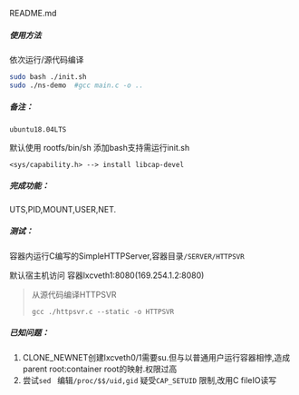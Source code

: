 README.md

##### 使用方法

依次运行/源代码编译

```bash
sudo bash ./init.sh
sudo ./ns-demo	#gcc main.c -o ..
```

##### 备注：

`ubuntu18.04LTS`

默认使用 rootfs/bin/sh  添加bash支持需运行init.sh

`<sys/capability.h> --> install libcap-devel`

##### 完成功能： 

UTS,PID,MOUNT,USER,NET.

##### 测试：

容器内运行C编写的SimpleHTTPServer,容器目录`/SERVER/HTTPSVR`

默认宿主机访问
容器lxcveth1:8080(169.254.1.2:8080)

> 从源代码编译HTTPSVR
> ```
> gcc ./httpsvr.c --static -o HTTPSVR
> ```

##### 已知问题：

1. CLONE_NEWNET创建lxcveth0/1需要su.但与以普通用户运行容器相悖,造成parent root:container root的映射.权限过高
2. 尝试`sed ` 编辑`/proc/$$/uid,gid` 疑受`CAP_SETUID` 限制,改用C fileIO读写
